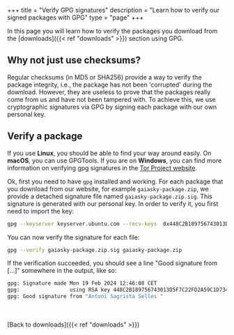 +++
title = "Verify GPG signatures"
description = "Learn how to verify our signed packages with GPG"
type = "page"
+++


In this page you will learn how to verify the packages you download from the [downloads]({{< ref "downloads" >}}) section using GPG.

## Why not just use checksums?

Regular checksums (in MD5 or SHA256) provide a way to verify the package integrity, i.e., the package has not been 'corrupted' during the download. However, they are useless to prove that the packages really come from us and have not been tampered with. To achieve this, we use cryptographic signatures via GPG by signing each package with our own personal key.

## Verify a package

If you use **Linux**, you should be able to find your way around easily. On **macOS**, you can use GPGTools. If you are on **Windows**, you can find more information on verifying gpg signatures in the [Tor Project website](https://support.torproject.org/tbb/how-to-verify-signature/).

Ok, first you need to have `gpg` installed and working. For each package that you download from our website, for example `gaiasky-package.zip`, we provide a detached signature file named `gaiasky-package.zip.sig`. This signature is generated with our personal key. In order to verify it, you first need to import the key:

```bash
gpg --keyserver keyserver.ubuntu.com --recv-keys  0x448C2B189756743013D5F7C22FD2A59C1D734C1F
```

You can now verify the signature for each file:

```bash
gpg --verify gaiasky-package.zip.sig gaiasky-package.zip
```

If the verification succeeded, you should see a line "Good signature from [...]" somewhere in the output, like so:

```bash
gpg: Signature made Mon 19 Feb 2024 12:46:08 CET
gpg:                using RSA key 448C2B189756743013D5F7C22FD2A59C1D734C1F
gpg: Good signature from "Antoni Sagrista Selles "
```
<br><br>
<i class="fa-solid fa-circle-arrow-left"></i> [Back to downloads]({{< ref "downloads" >}})

